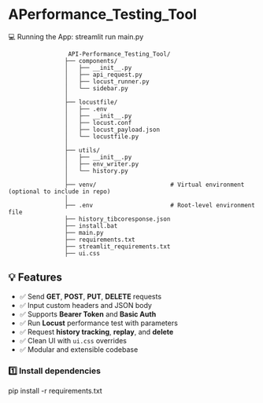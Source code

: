 # APerformance_Testing_Tool
💻 Running the App:
 streamlit run main.py


                     API-Performance_Testing_Tool/
                    ├── components/
                    │   ├── __init__.py
                    │   ├── api_request.py
                    │   ├── locust_runner.py
                    │   └── sidebar.py
                    │
                    ├── locustfile/
                    │   ├── .env
                    │   ├── __init__.py
                    │   ├── locust.conf
                    │   ├── locust_payload.json
                    │   └── locustfile.py
                    │
                    ├── utils/
                    │   ├── __init__.py
                    │   ├── env_writer.py
                    │   └── history.py
                    │
                    ├── venv/                     # Virtual environment (optional to include in repo)
                    │
                    ├── .env                      # Root-level environment file
                    ├── history_tibcoresponse.json
                    ├── install.bat
                    ├── main.py
                    ├── requirements.txt
                    ├── streamlit_requirements.txt
                    ├── ui.css


## 💡 Features

- ✅ Send **GET**, **POST**, **PUT**, **DELETE** requests
- ✅ Input custom headers and JSON body
- ✅ Supports **Bearer Token** and **Basic Auth**
- ✅ Run **Locust** performance test with parameters
- ✅ Request **history tracking**, **replay**, and **delete**
- ✅ Clean UI with `ui.css` overrides
- ✅ Modular and extensible codebase



### 1️⃣ Install dependencies

pip install -r requirements.txt
